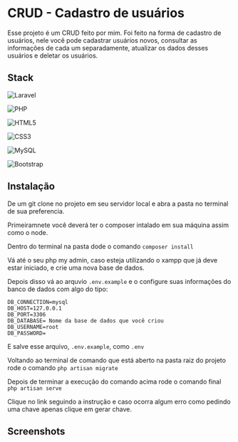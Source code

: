 
# CRUD - Cadastro de usuários

Esse projeto é um CRUD feito por mim. Foi feito na forma de cadastro de usuários, nele você pode cadastrar usuários novos, consultar as informações de cada um separadamente, atualizar os dados desses usuários e deletar os usuários.

## Stack
![Laravel](https://img.shields.io/badge/laravel-%23FF2D20.svg?style=for-the-badge&logo=laravel&logoColor=white)

![PHP](https://img.shields.io/badge/php-%23777BB4.svg?style=for-the-badge&logo=php&logoColor=white)

![HTML5](https://img.shields.io/badge/html5-%23E34F26.svg?style=for-the-badge&logo=html5&logoColor=white)

![CSS3](https://img.shields.io/badge/css3-%231572B6.svg?style=for-the-badge&logo=css3&logoColor=white)

![MySQL](https://img.shields.io/badge/MySQL-005C84?style=for-the-badge&logo=mysql&logoColor=white)

![Bootstrap](https://img.shields.io/badge/bootstrap-%23563D7C.svg?style=for-the-badge&logo=bootstrap&logoColor=white)

## Instalação

De um git clone no projeto em seu servidor local e abra a pasta no terminal de sua preferencia.

Primeiramnete você deverá ter o composer intalado em sua máquina assim como o node.

Dentro do terminal na pasta dode o comando `composer install`

Vá até o seu php my admin, caso esteja utilizando o xampp que já deve estar iniciado, e crie uma nova base de dados.

Depois disso vá ao arquvio `.env.example` e o configure suas informações do banco de dados com algo do tipo:
```
DB_CONNECTION=mysql
DB_HOST=127.0.0.1
DB_PORT=3306
DB_DATABASE= Nome da base de dados que você criou
DB_USERNAME=root
DB_PASSWORD=
```
E salve esse arquivo, `.env.example`, como `.env`

Voltando ao terminal de comando que está aberto na pasta raiz do projeto rode o comando `php artisan migrate`

Depois de terminar a execução do comando acima rode o comando final `php artisan serve`

Clique no link seguindo a instrução e caso ocorra algum erro como pedindo uma chave apenas clique em gerar chave.

## Screenshots
